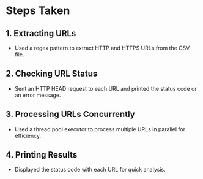 # Steps Taken

## 1. Extracting URLs
- Used a regex pattern to extract HTTP and HTTPS URLs from the CSV file.

## 2. Checking URL Status
- Sent an HTTP HEAD request to each URL and printed the status code or an error message.

## 3. Processing URLs Concurrently
- Used a thread pool executor to process multiple URLs in parallel for efficiency.

## 4. Printing Results
- Displayed the status code with each URL for quick analysis.

